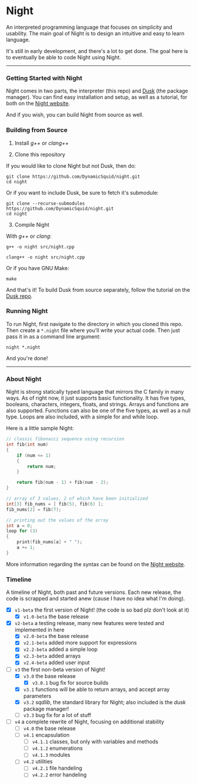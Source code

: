 # Night

An interpreted programming language that focuses on simplicity and usability. The main goal of Night is to design an intuitive and easy to learn language.

It's still in early development, and there's a lot to get done. The goal here is to eventually be able to code Night using Night.

---

### Getting Started with Night

Night comes in two parts, the interpreter (this repo) and [Dusk](https://github.com/firefish111/dusk) (the package manager). You can find easy installation and setup, as well as a tutorial, for both on the [Night website](https://night-website.dynamicsquid.repl.co/index.html).

And if you wish, you can build Night from source as well.

### Building from Source

1. Install *g++* or *clang++*

2. Clone this repository

If you would like to clone Night but not Dusk, then do:

```
git clone https://github.com/DynamicSquid/night.git
cd night
```

Or if you want to include Dusk, be sure to fetch it's submodule:

```
git clone --recurse-submodules https://github.com/DynamicSquid/night.git
cd night
```

3. Compile Night

With *g++* or *clang*:

```
g++ -o night src/night.cpp

clang++ -o night src/night.cpp
```

Or if you have GNU Make:

```
make
```

And that's it! To build Dusk from source separately, follow the tutorial on the [Dusk repo](https://github.com/firefish111/dusk).

### Running Night

To run Night, first navigate to the directory in which you cloned this repo. Then create a `*.night` file where you'll write your actual code. Then just pass it in as a command line argument:

```
night *.night
```

And you're done!

---

### About Night

Night is strong statically typed language that mirrors the C family in many ways. As of right now, it just supports basic functionality. It has five types, booleans, characters, integers, floats, and strings. Arrays and functions are also supported. Functions can also be one of the five types, as well as a null type. Loops are also included, with a simple for and while loop.

Here is a little sample Night:

```cpp
// classic fibonacci sequence using recursion
int fib(int num)
{
    if (num <= 1)
    {
        return num;
    }

    return fib(num - 1) + fib(num - 2);
}

// array of 3 values, 2 of which have been initialized
int[3] fib_nums = [ fib(5), fib(6) ];
fib_nums[2] = fib(7);

// printing out the values of the array
int a = 0;
loop for (3)
{
    print(fib_nums[a] + " ");
    a += 1;
}
```

More information regarding the syntax can be found on the [Night website](https://night-website.dynamicsquid.repl.co/html/reference.html).

### Timeline

A timeline of Night, both past and future versions. Each new release, the code is scrapped and started anew (cause I have no idea what I'm doing).

- [x] `v1-beta` the first version of Night! (the code is so bad plz don't look at it)
  - [x] `v1.0-beta` the base release
- [x] `v2-beta` a testing release, many new features were tested and implemented in here
  - [x] `v2.0-beta` the base release
  - [x] `v2.1-beta` added more support for expressions
  - [x] `v2.2-beta` added a simple loop
  - [x] `v2.3-beta` added arrays
  - [x] `v2.4-beta` added user input
- [ ] `v3` the first non-beta version of Night!
  - [x] `v3.0` the base release
    - [x] `v3.0.1` bug fix for source builds
  - [x] `v3.1` functions will be able to return arrays, and accept array parameters
  - [x] `v3.2` *sqdlib*, the standard library for Night; also included is the *dusk* package manager!
  - [ ] `v3.3` bug fix for a lot of stuff
- [ ] `v4` a complete rewrite of Night, focusing on additional stability
  - [ ] `v4.0` the base release
  - [ ] `v4.1` encapsulation
    - [ ] `v4.1.1` classes, but only with variables and methods
    - [ ] `v4.1.2` enumerations
    - [ ] `v4.1.3` modules
  - [ ] `v4.2` utilities
    - [ ] `v4.2.1` file handeling
    - [ ] `v4.2.2` error handeling